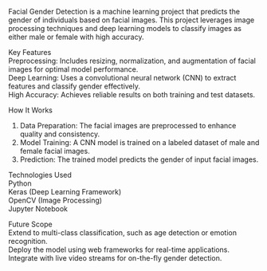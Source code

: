 Facial Gender Detection is a machine learning project that predicts the gender of individuals based on facial images. This project leverages image processing techniques and deep learning models to classify images as either male or female with high accuracy.  

Key Features  
Preprocessing: Includes resizing, normalization, and augmentation of facial images for optimal model performance.  
Deep Learning: Uses a convolutional neural network (CNN) to extract features and classify gender effectively.  
High Accuracy: Achieves reliable results on both training and test datasets.  

How It Works  
1. Data Preparation: The facial images are preprocessed to enhance quality and consistency.  
2. Model Training: A CNN model is trained on a labeled dataset of male and female facial images.  
3. Prediction: The trained model predicts the gender of input facial images.  

Technologies Used  
Python  
Keras (Deep Learning Framework)  
OpenCV (Image Processing)  
Jupyter Notebook  

Future Scope  
Extend to multi-class classification, such as age detection or emotion recognition.  
Deploy the model using web frameworks for real-time applications.  
Integrate with live video streams for on-the-fly gender detection.  
